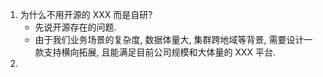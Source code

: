 1. 为什么不用开源的 XXX 而是自研?
   * 先说开源存在的问题.
   * 由于我们业务场景的复杂度, 数据体量大, 集群跨地域等背景, 需要设计一款支持横向拓展, 且能满足目前公司规模和大体量的 XXX 平台.
2. 